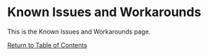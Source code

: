 # Known Issues and Workarounds

This is the Known Issues and Workarounds page.

[Return to Table of Contents](troubleshooting/issues)
